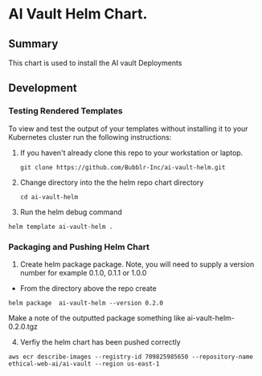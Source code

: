 # AI Vault Helm Chart.
## Summary
This chart is used to install the AI vault Deployments

## Development
### Testing Rendered Templates

To view and test the output of your templates without installing it to your Kubernetes cluster run the following instructions:

1. If you haven't already clone this repo to your workstation or laptop.
   ```
   git clone https://github.com/Bubblr-Inc/ai-vault-helm.git
   ```
2. Change directory into the the helm repo chart directory
   ```
   cd ai-vault-helm
   ```
3. Run the helm debug command
```
helm template ai-vault-helm .
```

### Packaging and Pushing Helm Chart
1. Create helm package package.
   Note, you will need to supply a version number for example 0.1.0, 0.1.1 or 1.0.0
-  From the directory above the repo create 
```
helm package  ai-vault-helm --version 0.2.0
```
Make a note of the outputted package something like ai-vault-helm-0.2.0.tgz



4. Verfiy the helm chart has been pushed correctly
```
aws ecr describe-images --registry-id 709825985650 --repository-name ethical-web-ai/ai-vault --region us-east-1
```
